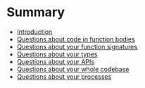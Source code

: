 # Summary

- [Introduction](./introduction.md)
- [Questions about code in function bodies](./code.md)
- [Questions about your function signatures](./signatures.md)
- [Questions about your types]()
- [Questions about your APIs]()
- [Questions about your whole codebase](./codebase.md)
- [Questions about your processes]()
